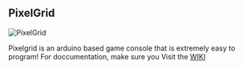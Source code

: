## PixelGrid 

![PixelGrid](https://user-images.githubusercontent.com/15841740/136886043-a6b512bb-102d-4967-9a35-6d7e460ffeda.jpg)

Pixelgrid is an arduino based game console that is extremely easy to program!  For doccumentation, make sure you Visit the [WIKI](https://github.com/desertgreg/PixelGrid/wiki)

